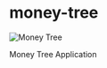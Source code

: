 # money-tree
![Money Tree](https://github.com/fruitbraker/money-tree/workflows/money-tree/badge.svg?event=push)

Money Tree Application
